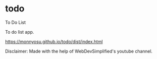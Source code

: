 # todo
To Do List

To do list app. 

https://monnyosu.github.io/todo/dist/index.html

Disclaimer: Made with the help of WebDevSimplified's youtube channel. 
